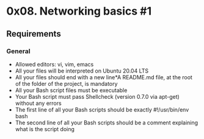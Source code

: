 # 0x08. Networking basics #1
## Requirements
### General
* Allowed editors: vi, vim, emacs
* All your files will be interpreted on Ubuntu 20.04 LTS
* All your files should end with a new line*A README.md file, at the root of the folder of the project, is mandatory
* All your Bash script files must be executable
* Your Bash script must pass Shellcheck (version 0.7.0 via apt-get) without any errors
* The first line of all your Bash scripts should be exactly #!/usr/bin/env bash
* The second line of all your Bash scripts should be a comment explaining what is the script doing
